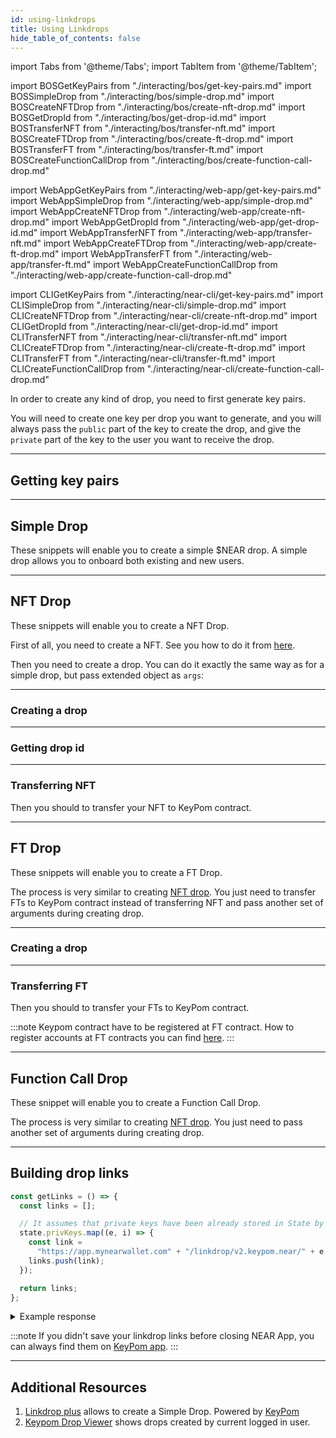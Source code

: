 ```yaml
---
id: using-linkdrops
title: Using Linkdrops
hide_table_of_contents: false
---
```


import Tabs from '@theme/Tabs';
import TabItem from '@theme/TabItem';

import BOSGetKeyPairs from "./interacting/bos/get-key-pairs.md"
import BOSSimpleDrop from "./interacting/bos/simple-drop.md"
import BOSCreateNFTDrop from "./interacting/bos/create-nft-drop.md"
import BOSGetDropId from "./interacting/bos/get-drop-id.md"
import BOSTransferNFT from "./interacting/bos/transfer-nft.md"
import BOSCreateFTDrop from "./interacting/bos/create-ft-drop.md"
import BOSTransferFT from "./interacting/bos/transfer-ft.md"
import BOSCreateFunctionCallDrop from "./interacting/bos/create-function-call-drop.md"

import WebAppGetKeyPairs from "./interacting/web-app/get-key-pairs.md"
import WebAppSimpleDrop from "./interacting/web-app/simple-drop.md"
import WebAppCreateNFTDrop from "./interacting/web-app/create-nft-drop.md"
import WebAppGetDropId from "./interacting/web-app/get-drop-id.md"
import WebAppTransferNFT from "./interacting/web-app/transfer-nft.md"
import WebAppCreateFTDrop from "./interacting/web-app/create-ft-drop.md"
import WebAppTransferFT from "./interacting/web-app/transfer-ft.md"
import WebAppCreateFunctionCallDrop from "./interacting/web-app/create-function-call-drop.md"

import CLIGetKeyPairs from "./interacting/near-cli/get-key-pairs.md"
import CLISimpleDrop from "./interacting/near-cli/simple-drop.md"
import CLICreateNFTDrop from "./interacting/near-cli/create-nft-drop.md"
import CLIGetDropId from "./interacting/near-cli/get-drop-id.md"
import CLITransferNFT from "./interacting/near-cli/transfer-nft.md"
import CLICreateFTDrop from "./interacting/near-cli/create-ft-drop.md"
import CLITransferFT from "./interacting/near-cli/transfer-ft.md"
import CLICreateFunctionCallDrop from "./interacting/near-cli/create-function-call-drop.md"

In order to create any kind of drop, you need to first generate key pairs. 

You will need to create one key per drop you want to generate, and you will always pass the `public` part of the key to create the drop, and give the `private` part of the key to the user you want to receive the drop.

---

## Getting key pairs

<Tabs groupId="code-tabs">
  <TabItem value="NEAR Component" label="NEAR Component" default>
    <BOSGetKeyPairs />
  </TabItem>
  <TabItem value="Web App" label="Web App">
    <WebAppGetKeyPairs />
  </TabItem>
  <TabItem value="Near CLI" label="Near CLI">
    <CLIGetKeyPairs />
  </TabItem>
</Tabs>

---

## Simple Drop

These snippets will enable you to create a simple $NEAR drop. A simple drop allows you to onboard both existing and new users.

<Tabs groupId="code-tabs">
  <TabItem value="NEAR Component" label="NEAR Component" default>
    <BOSSimpleDrop />
  </TabItem>
  <TabItem value="Web App" label="Web App">
    <WebAppSimpleDrop />
  </TabItem>
  <TabItem value="Near CLI" label="Near CLI">
    <CLISimpleDrop />
  </TabItem>
</Tabs>

---

## NFT Drop

These snippets will enable you to create a NFT Drop.

First of all, you need to create a NFT. See you how to do it from [here](../../nft/using-nfts#mint-a-nft).

Then you need to create a drop. You can do it exactly the same way as for a simple drop, but pass extended object as `args`:

<hr class="subsection" />

### Creating a drop

<Tabs groupId="code-tabs">
  <TabItem value="NEAR Component" label="NEAR Component" default>
    <BOSCreateNFTDrop />
  </TabItem>
  <TabItem value="Web App" label="Web App">
    <WebAppCreateNFTDrop />
  </TabItem>
  <TabItem value="Near CLI" label="Near CLI">
    <CLICreateNFTDrop />
  </TabItem>
</Tabs>

<hr class="subsection" />

### Getting drop id

<Tabs groupId="code-tabs">
  <TabItem value="NEAR Component" label="NEAR Component" default>
    <BOSGetDropId />
  </TabItem>
  <TabItem value="Web App" label="Web App">
    <WebAppGetDropId />
  </TabItem>
  <TabItem value="Near CLI" label="Near CLI">
    <CLIGetDropId />
  </TabItem>
</Tabs>

<hr class="subsection" />

### Transferring NFT

Then you should to transfer your NFT to KeyPom contract.

<Tabs groupId="code-tabs">
  <TabItem value="NEAR Component" label="NEAR Component" default>
    <BOSTransferNFT />
  </TabItem>
  <TabItem value="Web App" label="Web App">
    <WebAppTransferNFT />
  </TabItem>
  <TabItem value="Near CLI" label="Near CLI">
    <CLITransferNFT />
  </TabItem>
</Tabs>

---

## FT Drop

These snippets will enable you to create a FT Drop.

The process is very similar to creating [NFT drop](#nft-drop). You just need to transfer FTs to KeyPom contract instead of transferring NFT and pass another set of arguments during creating drop.

<hr class="subsection" />

### Creating a drop

<Tabs groupId="code-tabs">
  <TabItem value="NEAR Component" label="NEAR Component" default>
    <BOSCreateFTDrop />
  </TabItem>
  <TabItem value="Web App" label="Web App">
    <WebAppCreateFTDrop />
  </TabItem>
  <TabItem value="Near CLI" label="Near CLI">
    <CLICreateFTDrop />
  </TabItem>
</Tabs>

<hr class="subsection" />

### Transferring FT

Then you should to transfer your FTs to KeyPom contract.

:::note
Keypom contract have to be registered at FT contract. How to register accounts at FT contracts you can find [here](../../ft/interacting/bos.md#register-user).
:::

<Tabs groupId="code-tabs">
  <TabItem value="NEAR Component" label="NEAR Component" default>
    <BOSTransferFT />
  </TabItem>
  <TabItem value="Web App" label="Web App">
    <WebAppTransferFT />
  </TabItem>
  <TabItem value="Near CLI" label="Near CLI">
    <CLITransferFT />
  </TabItem>
</Tabs>

---

## Function Call Drop

These snippet will enable you to create a Function Call Drop.

The process is very similar to creating [NFT drop](#nft-drop). You just need to pass another set of arguments during creating drop.

<Tabs groupId="code-tabs">
  <TabItem value="NEAR Component" label="NEAR Component" default>
    <BOSCreateFunctionCallDrop />
  </TabItem>
  <TabItem value="Web App" label="Web App">
    <WebAppCreateFunctionCallDrop />
  </TabItem>
  <TabItem value="Near CLI" label="Near CLI">
    <CLICreateFunctionCallDrop />
  </TabItem>
</Tabs>

---

## Building drop links

```js
const getLinks = () => {
  const links = [];

  // It assumes that private keys have been already stored in State by using State.init() and State.update() method
  state.privKeys.map((e, i) => {
    const link =
      "https://app.mynearwallet.com" + "/linkdrop/v2.keypom.near/" + e;
    links.push(link);
  });

  return links;
};
```

<details>
<summary>Example response</summary>
<p>

```js
[
  'https://app.mynearwallet.com/linkdrop/v2.keypom.near/ed25519:2H32THYM8ob336yk81cZUxpidvKi34zLck6a97ypmCY8bbSAuEfrCTu9LWmWGiG9df2C6vkg2FGKGZzY9qE4aEcj',
  'https://app.mynearwallet.com/linkdrop/v2.keypom.near/ed25519:3eoMcqKmmY9Q6qgBy3hZy65HisZ8NXQd9aGGYUGe6RRsmNpGJS5YN64MgZaBVVYJJhbFXhQ2ca3DRRBiKh1rYM48'
]
```

</p>

</details>

:::note
If you didn't save your linkdrop links before closing NEAR App, you can always find them on [KeyPom app](https://keypom.xyz/drops).
:::

---

## Additional Resources

1. [Linkdrop plus](https://near.org/near/widget/ComponentDetailsPage?src=cuongdcdev.near/widget/linkdrop_plus) allows to create a Simple Drop. Powered by [KeyPom](https://keypom.xyz/)
2. [Keypom Drop Viewer](https://near.org/near/widget/ComponentDetailsPage?src=kiskesis.near/widget/Keypom-Drop-Viewer-fork) shows drops created by current logged in user.